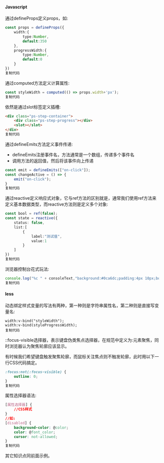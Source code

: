 #### Javascript

通过defineProps定义props，如:

```ts
const props = defineProps({
    width:{
        type:Number,
        default:350
    },
    progressWidth:{
        type:Number,
        default:0
    }
})
复制代码
```

通过computed方法定义计算属性:

```ts
const styleWidth = computed(() => props.width+'px');
复制代码
```

依然是通过slot标签定义插槽:

```html
<div class="ps-step-container">
    <div class="ps-step-progress"></div>
    <slot></slot>
</div>
复制代码
```

通过defineEmits方法定义事件传递:

- defineEmits注册事件名，方法通常是一个数组，传递多个事件名
- 调用方法的返回值，然后将该事件向上传递

```ts
const emit = defineEmits(["on-click"]);
const changeActive = () => {
    emit("on-click");
}
复制代码
```

通过reactive定义响应式对象，它与ref方法的区别就是，通常我们使用ref方法来定义基本数据类型，而reactive方法则是定义多个对象:

```ts
const bool = ref(false);
const state = reactive({
    status: false,
    list:[
        {
            label:"测试值",
            value:1
        }
    ]
})
复制代码
```

浏览器控制台花式玩法:

```js
console.log("%c " + consoleText,"background:#0ca6dc;padding:4px 10px;border-radius:3px;color:#fff");
复制代码
```

#### less

动态绑定样式变量的写法有两种，第一种则是字符串属性名，第二种则是直接写变量名:

```less
width:v-bind("styleWidth");
width:v-bind(styleProgressWidth);
复制代码
```

::focus-visible选择器，表示键盘伪类焦点选择器，在规范中定义为:元素聚焦，同时浏览器认为聚焦轮廓应该显示。

有时候我们希望键盘触发聚焦轮廓，而鼠标关注焦点则不触发轮廓，此时用以下一行CSS代码搞定。

```css
:focus:not(:focus-visible) {
    outline: 0;
}
复制代码
```

属性选择器语法:

```css
[属性选择器] {
    //CSS样式
}
//如:
[disabled] {
    background-color: @color;
    color: @font_color;
    cursor: not-allowed;
}
复制代码
```

其它知识点同前面示例。


